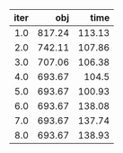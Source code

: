 |  iter |      obj |     time |
| -----:| --------:| --------:|
| $1.0$ | $817.24$ | $113.13$ |
| $2.0$ | $742.11$ | $107.86$ |
| $3.0$ | $707.06$ | $106.38$ |
| $4.0$ | $693.67$ |  $104.5$ |
| $5.0$ | $693.67$ | $100.93$ |
| $6.0$ | $693.67$ | $138.08$ |
| $7.0$ | $693.67$ | $137.74$ |
| $8.0$ | $693.67$ | $138.93$ |


